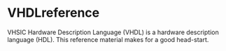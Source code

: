 # VHDLreference
VHSIC Hardware Description Language (VHDL) is a hardware description language (HDL). This reference material makes for a good head-start.
